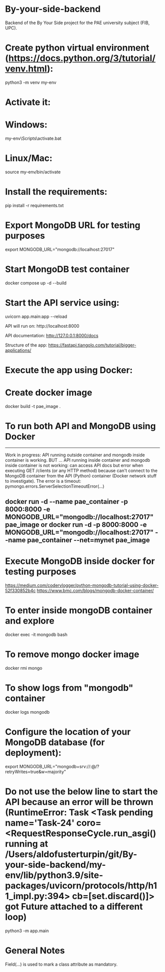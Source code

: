 # By-your-side-backend
Backend of the By Your Side project for the PAE university subject (FIB, UPC).

# Create python virtual environment (https://docs.python.org/3/tutorial/venv.html):
python3 -m venv my-env

# Activate it:
# Windows:
my-env\Scripts\activate.bat

# Linux/Mac:
source my-env/bin/activate

# Install the requirements:
pip install -r requirements.txt

# Export MongoDB URL for testing purposes
export MONGODB_URL="mongodb://localhost:27017"

# Start MongoDB test container
docker compose up -d --build

# Start the API service using:
uvicorn app.main:app --reload

API will run on:
http://localhost:8000

API documentation:
http://127.0.0.1:8000/docs

Structure of the app:
https://fastapi.tiangolo.com/tutorial/bigger-applications/

# Execute the app using Docker:
# Create docker image
docker build -t pae_image .

# To run both API and MongoDB using Docker
------------------------------
Work in progress:
API running outside container and mongodb inside container is working.
BUT ...
API running inside container and mongodb inside container is not working: can access API docs but error when executing 
GET /clients (or any HTTP method) because can't connect to the MongoDB container from the API (Python) container
(Docker network stuff to investigate).
The error is a timeout:
pymongo.errors.ServerSelectionTimeoutError(...)

docker run -d --name pae_container -p 8000:8000 -e MONGODB_URL="mongodb://localhost:27017" pae_image
or
docker run -d -p 8000:8000 -e MONGODB_URL="mongodb://localhost:27017" --name pae_container --net=mynet pae_image
------------------------------

# Execute MongoDB inside docker for testing purposes
https://medium.com/codervlogger/python-mongodb-tutorial-using-docker-52f330852b4c
https://www.bmc.com/blogs/mongodb-docker-container/

# To enter inside mongoDB container and explore
docker exec -it mongodb bash

# To remove mongo docker image 
docker rmi mongo

# To show logs from "mongodb" container
docker logs mongodb

# Configure the location of your MongoDB database (for deployment):
export MONGODB_URL="mongodb+srv://<username>:<password>@<url>/<db>?retryWrites=true&w=majority"

# Do not use the below line to start the API because an error will be thrown (RuntimeError: Task <Task pending name='Task-24' coro=<RequestResponseCycle.run_asgi() running at /Users/aldofusterturpin/git/By-your-side-backend/my-env/lib/python3.9/site-packages/uvicorn/protocols/http/h11_impl.py:394> cb=[set.discard()]> got Future <Future pending> attached to a different loop)
python3 -m app.main

# General Notes
Field(...) is used to mark a class attribute as mandatory.